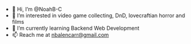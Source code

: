 - 👋 Hi, I’m @NoahB-C
- 👀 I’m interested in video game collecting, DnD, lovecraftian horror and films
- 🌱 I’m currently learning Backend Web Development
- 📫 Reach me at nbalencarr@gmail.com

<!---
NbCarr/NbCarr is a ✨ special ✨ repository because its `README.md` (this file) appears on your GitHub profile.
You can click the Preview link to take a look at your changes.
--->
